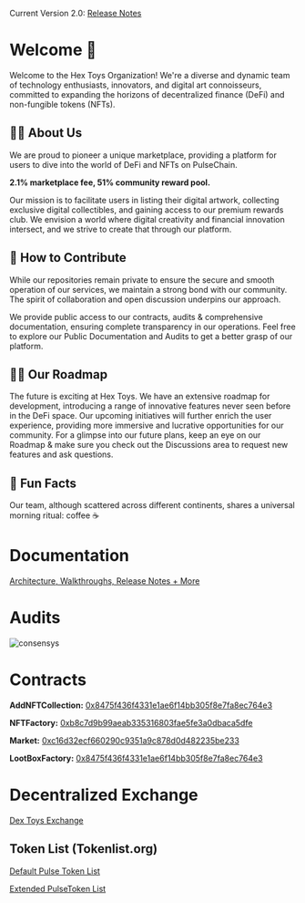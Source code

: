 Current Version 2.0: <a href="https://github.com/Hex-Toys/.github/releases/tag/2.0">Release Notes</a>


# Welcome 👋
Welcome to the Hex Toys Organization! We're a diverse and dynamic team of technology enthusiasts, innovators, and digital art connoisseurs, committed to expanding the horizons of decentralized finance (DeFi) and non-fungible tokens (NFTs).



## 🙋‍♀️ About Us 
We are proud to pioneer a unique marketplace, providing a platform for users to dive into the world of DeFi and NFTs on PulseChain.

**2.1% marketplace fee, 51% community reward pool.**

Our mission is to facilitate users in listing their digital artwork, collecting exclusive digital collectibles, and gaining access to our premium rewards club. We envision a world where digital creativity and financial innovation intersect, and we strive to create that through our platform.

## 🌈 How to Contribute
While our repositories remain private to ensure the secure and smooth operation of our services, we maintain a strong bond with our community. The spirit of collaboration and open discussion underpins our approach.

We provide public access to our contracts, audits & comprehensive documentation, ensuring complete transparency in our operations. Feel free to explore our Public Documentation and Audits to get a better grasp of our platform.

## 👩‍💻 Our Roadmap
The future is exciting at Hex Toys. We have an extensive roadmap for development, introducing a range of innovative features never seen before in the DeFi space. Our upcoming initiatives will further enrich the user experience, providing more immersive and lucrative opportunities for our community. For a glimpse into our future plans, keep an eye on our Roadmap & make sure you check out the Discussions area to request new features and ask questions. 

## 🍿 Fun Facts
Our team, although scattered across different continents, shares a universal morning ritual: coffee ☕️ 


# Documentation

<a href="https://github.com/Hex-Toys/.github">Architecture, Walkthroughs, Release Notes + More</a>

# Audits 
![consensys](https://github.com/Hex-Toys/.github/assets/68435861/edb164c9-32fd-47a9-adb3-590ab3748a2f)



# Contracts


**AddNFTCollection:**
<a href="https://scan.pulsechain.com/address/0x8475F436F4331e1Ae6F14Bb305F8E7fa8eC764E3">0x8475f436f4331e1ae6f14bb305f8e7fa8ec764e3</a>


**NFTFactory:**
<a href="https://scan.pulsechain.com/address/0xb8c7d9b99aeab335316803fae5fe3a0dbaca5dfe">0xb8c7d9b99aeab335316803fae5fe3a0dbaca5dfe</a>


**Market:**
<a href="https://scan.pulsechain.com/address/0xc16d32ecf660290c9351a9c878d0d482235be233">0xc16d32ecf660290c9351a9c878d0d482235be233</a>


**LootBoxFactory:**
<a href="https://scan.pulsechain.com/address/0x8475F436F4331e1Ae6F14Bb305F8E7fa8eC764E3">0x8475f436f4331e1ae6f14bb305f8e7fa8ec764e3</a>


# Decentralized Exchange 


<a href="https://dex.hex.toys">Dex Toys Exchange</a>

## Token List (Tokenlist.org)

<a href="https://tokenlists.org/token-list?url=https://tokens.hex.toys/token-lists/hextoys-pulse-official.json)">Default Pulse Token List</a>

<a href="https://tokenlists.org/token-list?url=https://tokens.hex.toys/token-lists/hextoys-pulse-extended.json">Extended PulseToken List</a>








